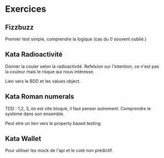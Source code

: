 # Exercices


## Fizzbuzz

Premier test simple, comprendre la logique (cas du 0 souvent oublié.)

## Kata Radioactivité

Donner la couler selon la radioactivité. Refelxion sur l'intention, ce n'est pas la couleur mais le risque qui nous intéresse.

Lien vers le BDD et les values object.

## Kata Roman numerals

TDD : 1,2, 3, on est vite bloqué, il faut penser autrement. Comprendre le système dans son ensemble.

Peut etre un lien vers le property based testing.

## Kata Wallet

Pour utiliser les mock de l'api et le coté non prédictif.



